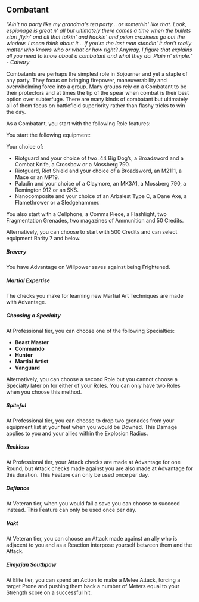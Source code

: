 ## Combatant

_"Ain't no party like my grandma's tea party... or somethin' like that. Look, espionage is great n' all but ultimately there comes a time when the bullets start flyin' and all that talkin' and hackin' and psion craziness go out the window. I mean think about it... if you're the last man standin' it don't really matter who knows who or what or how right? Anyway, I figure that explains all you need to know about a combatant and what they do. Plain n' simple." - Calvary_

Combatants are perhaps the simplest role in Sojourner and yet a staple of any party. They focus on bringing firepower, maneuverability and overwhelming force into a group. Many groups rely on a Combatant to be their protectors and at times the tip of the spear when combat is their best option over subterfuge. There are many kinds of combatant but ultimately all of them focus on battlefield superiority rather than flashy tricks to win the day.

As a Combatant, you start with the following Role features:

You start the following equipment:

Your choice of:

- Riotguard and your choice of two .44 Big Dog’s, a Broadsword and a Combat Knife, a Crossbow or a Mossberg 790.
- Riotguard, Riot Shield and your choice of a Broadsword, an M2111, a Mace or an MP19.
- Paladin and your choice of a Claymore, an MK3A1, a Mossberg 790, a Remington 912 or an SKS.
- Nanocomposite and your choice of an Arbalest Type C, a Dane Axe, a Flamethrower or a Sledgehammer.

You also start with a Cellphone, a Comms Piece, a Flashlight, two Fragmentation Grenades, two magazines of Ammunition and 50 Credits.

Alternatively, you can choose to start with 500 Credits and can select equipment Rarity 7 and below.

##### **Bravery**

You have Advantage on Willpower saves against being Frightened.

##### **Martial Expertise**

The checks you make for learning new Martial Art Techniques are made with Advantage.

##### **Choosing a Specialty**

At Professional tier, you can choose one of the following Specialties:

- **Beast Master**
- **Commando**
- **Hunter**
- **Martial Artist**
- **Vanguard**

Alternatively, you can choose a second Role but you cannot choose a Specialty later on for either of your Roles. You can only have two Roles when you choose this method.

##### **Spiteful**

At Professional tier, you can choose to drop two grenades from your equipment list at your feet when you would be Downed. This Damage applies to you and your allies within the Explosion Radius.

##### **Reckless**

At Professional tier, your Attack checks are made at Advantage for one Round, but Attack checks made against you are also made at Advantage for this duration. This Feature can only be used once per day.

##### **Defiance**

At Veteran tier, when you would fail a save you can choose to succeed instead. This Feature can only be used once per day.

##### **Vakt**

At Veteran tier, you can choose an Attack made against an ally who is adjacent to you and as a Reaction interpose yourself between them and the Attack.

##### **Eimyrjan Southpaw**

At Elite tier, you can spend an Action to make a Melee Attack, forcing a target Prone and pushing them back a number of Meters equal to your Strength score on a successful hit.
